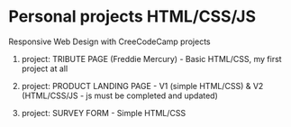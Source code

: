 # Personal projects HTML/CSS/JS

Responsive Web Design with CreeCodeCamp projects


1. project: TRIBUTE PAGE (Freddie Mercury) - Basic HTML/CSS, my first project at all

2. project: PRODUCT LANDING PAGE - V1 (simple HTML/CSS) & V2 (HTML/CSS/JS - js must be completed and updated)

3. project: SURVEY FORM - Simple HTML/CSS
